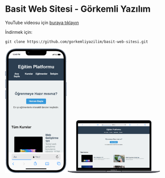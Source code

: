 # Basit Web Sitesi - Görkemli Yazılım

YouTube videosu için [buraya tıklayın](https://www.youtube.com/watch?v=LXkEXMsj9HA)

İndirmek için:

```markdown
git clone https://github.com/gorkemliyazilim/basit-web-sitesi.git
```

<img src="img/mobile.png" alt="telefon" width="200"/>
<img src="img/laptop.png" alt="laptop" width="300"/>
